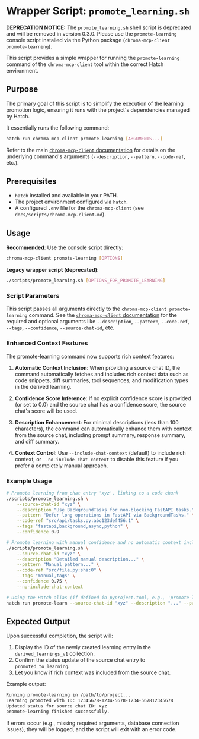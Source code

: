 # Wrapper Script: `promote_learning.sh`

**DEPRECATION NOTICE:** The `promote_learning.sh` shell script is deprecated and will be removed in version 0.3.0. Please use the `promote-learning` console script installed via the Python package (`chroma-mcp-client promote-learning`).

This script provides a simple wrapper for running the `promote-learning` command of the `chroma-mcp-client` tool within the correct Hatch environment.

## Purpose

The primary goal of this script is to simplify the execution of the learning promotion logic, ensuring it runs with the project's dependencies managed by Hatch.

It essentially runs the following command:

```bash
hatch run chroma-mcp-client promote-learning [ARGUMENTS...]
```

Refer to the main [`chroma-mcp-client` documentation](chroma-mcp-client.md#promote-learning) for details on the underlying command's arguments (`--description`, `--pattern`, `--code-ref`, etc.).

## Prerequisites

- `hatch` installed and available in your PATH.
- The project environment configured via `hatch`.
- A configured `.env` file for the `chroma-mcp-client` (see `docs/scripts/chroma-mcp-client.md`).

## Usage

**Recommended**: Use the console script directly:

```bash
chroma-mcp-client promote-learning [OPTIONS]
```

**Legacy wrapper script (deprecated)**:

```bash
./scripts/promote_learning.sh [OPTIONS_FOR_PROMOTE_LEARNING]
```

### Script Parameters

This script passes all arguments directly to the `chroma-mcp-client promote-learning` command. See the [`chroma-mcp-client` documentation](chroma-mcp-client.md#promote-learning) for the required and optional arguments like `--description`, `--pattern`, `--code-ref`, `--tags`, `--confidence`, `--source-chat-id`, etc.

### Enhanced Context Features

The promote-learning command now supports rich context features:

1. **Automatic Context Inclusion**: When providing a source chat ID, the command automatically fetches and includes rich context data such as code snippets, diff summaries, tool sequences, and modification types in the derived learning.

2. **Confidence Score Inference**: If no explicit confidence score is provided (or set to 0.0) and the source chat has a confidence score, the source chat's score will be used.

3. **Description Enhancement**: For minimal descriptions (less than 100 characters), the command can automatically enhance them with context from the source chat, including prompt summary, response summary, and diff summary.

4. **Context Control**: Use `--include-chat-context` (default) to include rich context, or `--no-include-chat-context` to disable this feature if you prefer a completely manual approach.

### Example Usage

```bash
# Promote learning from chat entry 'xyz', linking to a code chunk
./scripts/promote_learning.sh \
    --source-chat-id "xyz" \
    --description "Use BackgroundTasks for non-blocking FastAPI tasks." \
    --pattern "Defer long operations in FastAPI via BackgroundTasks." \
    --code-ref "src/api/tasks.py:abc123def456:1" \
    --tags "fastapi,background,async,python" \
    --confidence 0.9

# Promote learning with manual confidence and no automatic context inclusion
./scripts/promote_learning.sh \
    --source-chat-id "xyz" \
    --description "Detailed manual description..." \
    --pattern "Manual pattern..." \
    --code-ref "src/file.py:sha:0" \
    --tags "manual,tags" \
    --confidence 0.75 \
    --no-include-chat-context

# Using the Hatch alias (if defined in pyproject.toml, e.g., 'promote-learn')
hatch run promote-learn --source-chat-id "xyz" --description "..." --pattern "..." --code-ref "..." --tags "..." --confidence 0.8
```

## Expected Output

Upon successful completion, the script will:

1. Display the ID of the newly created learning entry in the `derived_learnings_v1` collection.
2. Confirm the status update of the source chat entry to `promoted_to_learning`.
3. Let you know if rich context was included from the source chat.

Example output:

```bash
Running promote-learning in /path/to/project...
Learning promoted with ID: 12345678-1234-5678-1234-567812345678
Updated status for source chat ID: xyz
promote-learning finished successfully.
```

If errors occur (e.g., missing required arguments, database connection issues), they will be logged, and the script will exit with an error code.
